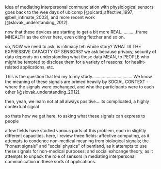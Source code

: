 idea of mediating interpersonal communciation with physiological sensors goes back to the wee days of ubicomp [@picard_affective_1997, @bell_intimate_2003], and more recent work [@slovak_understanding_2012]. 

now that these devices are starting to get a bit more REAL............frame MHEALTH as the driver here, even citing fletcher and so on.

so, NOW we need to ask, is intimacy teh whole story? WHAT IS THE EXPRESSIVE CAPACITY OF SENSORS?
we ask because privacy, security of data depends on understanding what these data MEAN, to PEOPLE who might be tempted to disclose them for a variety of reasons: for healht-related applications, etc.

This is the question that led my to my study................................. We know the meaning of these signals are primed heavily by SOCIAL CONTEXT - where the signals were exchanged, and who the participants were to each other [@slovak_understanding_2012]. <!-- here, past work on perceptions of biosignals: valens, neurohype?
i see valens & neurohype as being quite similar
-->

then, yeah, we learn not at all always positive....its complicated, a highly contextual signal

so thats how we get here, to asking what these signals can express to people

a few fields have studied various parts of this problem, each in slightly different capacities. here, i review three fields: affective computing, as it attempts to condence non-medical meaning from biological signals; the "honest signals" and "social physics" of pentland, as it attempts to use these signals for non-medical purposes; and social exhcange theory, as it attempts to unpack the role of sensors in mediating interpersonal communication in these sorts of applications.

